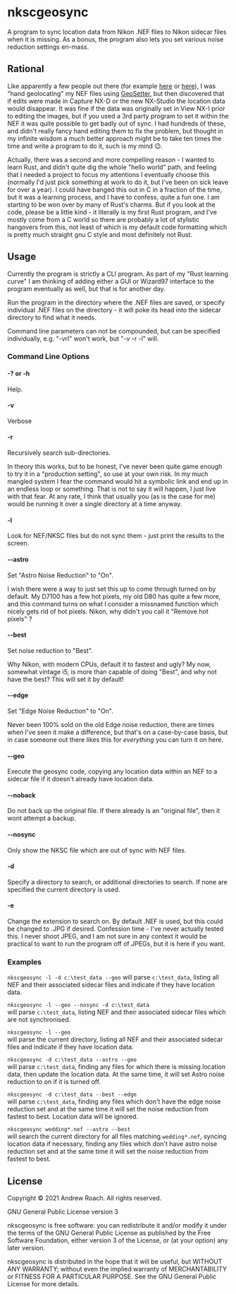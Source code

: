 # nkscgeosync
A program to sync location data from Nikon .NEF files to Nikon sidecar files when it is missing. As a bonus, the program also lets you set various noise reduction settings en-mass.
## Rational
Like apparently a few people out there (for example [here](https://exiftool.org/forum/index.php?topic=10067.0) or [here](https://www.dpreview.com/forums/post/61818470)), I was "hand geolocating" my NEF files using [GeoSetter](https://geosetter.de/), but then discovered that if edits were made in Capture NX-D or the new NX-Studio the location data would disappear. It was fine if the data was originally set in View NX-I prior to editing the images, but if you used a 3rd party program to set it within the NEF it was quite possible to get badly out of sync. I had hundreds of these, and didn't really fancy hand editing them to fix the problem, but thought in my infinite wisdom a much better approach might be to take ten times the time and write a program to do it, such is my mind 😉. 

Actually, there was a second and more compelling reason - I wanted to learn Rust, and didn't quite dig the whole "hello world" path, and feeling that I needed a project to focus my attentions I eventually choose this (normally I'd just pick something at work to do it, but I've been on sick leave for over a year). I could have banged this out in C in a fraction of the time, but it was a learning process, and I have to confess, quite a fun one. I am starting to be won over by many of Rust's charms. But if you look at the code, please be a little kind - it literally is my first Rust program, and I've mostly come from a C world so there are probably a lot of stylistic hangovers from this, not least of which is my default code formatting which is pretty much straight gnu C style and most definitely not Rust.

## Usage
Currently the program is strictly a CLI program. As part of my "Rust learning curve" I am thinking of adding either a GUI or Wizard97 interface to the program eventually as well, but that is for another day.

Run the program in the directory where the .NEF files are saved, or specify individual .NEF files on the directory - it will poke its head into the sidecar directory to find what it needs.

Command line parameters can not be compounded, but can be specified individually, e.g. \"-vrl\" won't work, but \"-v -r -l\" will.

### Command Line Options

#### -? or -h
Help. 
#### -v
Verbose
#### -r
Recursively search sub-directories.

In theory this works, but to be honest, I've never been quite game enough to try it in a "production setting", so use at your own risk. In my much mangled system I fear the command would hit a symbolic link and end up in an endless loop or something. That is not to say it will happen, I just live with that fear. At any rate, I think that usually you (as is the case for me) would be running it over a single directory at a time anyway.
#### -l
Look for NEF/NKSC files but do not sync them - just print the results to the screen.
#### --astro
Set "Astro Noise Reduction" to "On".

I wish there were a way to just set this up to come through turned on by default. My D7100 has a few hot pixels, my old D80 has quite a few more, and this command turns on what I consider a missnamed function which nicely gets rid of hot pixels. Nikon, why didn't you call it "Remove hot pixels" ?
#### --best
Set noise reduction to "Best".

Why Nikon, with modern CPUs, default it to fastest and ugly? My now, somewhat vintage i5, is more than capable of doing "Best", and why not have the best? This will set it by default!
#### --edge
Set "Edge Noise Reduction" to "On".

Never been 100% sold on the old Edge noise reduction, there are times when I've seen it make a difference, but that's on a case-by-case basis, but in case someone out there likes this for _everything_ you can turn it on here.
#### --geo
Execute the geosync code, copying any location data within an NEF to a sidecar file if it doesn't already have location data. 
#### --noback
Do not back up the original file. If there already is an "original file", then it wont attempt a backup.
#### --nosync
Only show the NKSC file which are out of sync with NEF files.
#### -d
Specify a directory to search, or additional directories to search. If none are specified the current directory is used.
#### -e
Change the extension to search on. By default .NEF is used, but this could be changed to .JPG if desired. Confession time - I've never actually tested this. I never shoot JPEG, and I am not sure in any context it would be practical to want to run the program off of JPEGs, but it is here if you want.

### Examples
`nkscgeosync -l -d c:\test_data --geo`
will parse `c:\test_data`, listing all NEF and their associated sidecar files and indicate if they have location data.

`nkscgeosync -l --geo --nosync -d c:\test_data`  
will parse `c:\test_data`, listing NEF and their associated sidecar files which are not synchronised.

`nkscgeosync -l --geo`  
will parse the current directory, listing all NEF and their associated sidecar files and indicate if they have location data.

`nkscgeosync -d c:\test_data --astro --geo`  
will parse `c:\test_data`, finding any files for which there is missing location data, then update the location data. At the same time, it will set Astro noise reduction to on if it is turned off.

`nkscgeosync -d c:\test_data --best --edge`  
will parse `c:\test_data`, finding any files which don't have the edge noise reduction set and at the same time it will set the noise reduction from fastest to best. Location data will be ignored.

`nkscgeosync wedding*.nef --astro --best`  
will search the current directory for all files matching `wedding*.nef`, syncing location data if necessary, finding any files which don't have astro noise reduction set and at the same time it will set the noise reduction from fastest to best.

## License
Copyright © 2021 Andrew Roach. All rights reserved.

GNU General Public License version 3

nkscgeosync is free software: you can redistribute it and/or modify it under the terms of the GNU General Public License as published by the Free Software Foundation, either version 3 of the License, or (at your option) any later version.

nkscgeosync is distributed in the hope that it will be useful, but WITHOUT ANY WARRANTY; without even the implied warranty of MERCHANTABILITY or FITNESS FOR A PARTICULAR PURPOSE. See the GNU General Public License for more details.